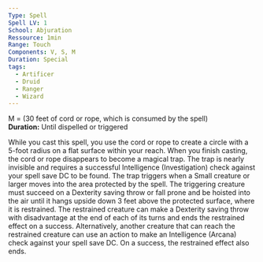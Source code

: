 ```yaml
---
Type: Spell
Spell LV: 1
School: Abjuration
Ressource: 1min
Range: Touch
Components: V, S, M
Duration: Special
tags:
  - Artificer
  - Druid
  - Ranger
  - Wizard
---
```

M = (30 feet of cord or rope, which is consumed by the spell)  
**Duration:** Until dispelled or triggered

While you cast this spell, you use the cord or rope to create a circle with a 5-foot radius on a flat surface within your reach. When you finish casting, the cord or rope disappears to become a magical trap.
The trap is nearly invisible and requires a successful Intelligence (Investigation) check against your spell save DC to be found.
The trap triggers when a Small creature or larger moves into the area protected by the spell. The triggering creature must succeed on a Dexterity saving throw or fall prone and be hoisted into the air until it hangs upside down 3 feet above the protected surface, where it is restrained.
The restrained creature can make a Dexterity saving throw with disadvantage at the end of each of its turns and ends the restrained effect on a success. Alternatively, another creature that can reach the restrained creature can use an action to make an Intelligence (Arcana) check against your spell save DC. On a success, the restrained effect also ends.
